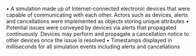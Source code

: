 • A simulation made up of Internet-connected electronic devices that were capable of communicating with each other. Actors such as devices, alerts and cancellations were implemented as objects storing unique attributes
• Potential issues were conveyed by devices via alerts that propagated continuously. Devices may perform and propagate a cancellation notice to other devices once the issue is resolved
• Timestamps displayed in milliseconds for all simulation events including alerts and cancellations
